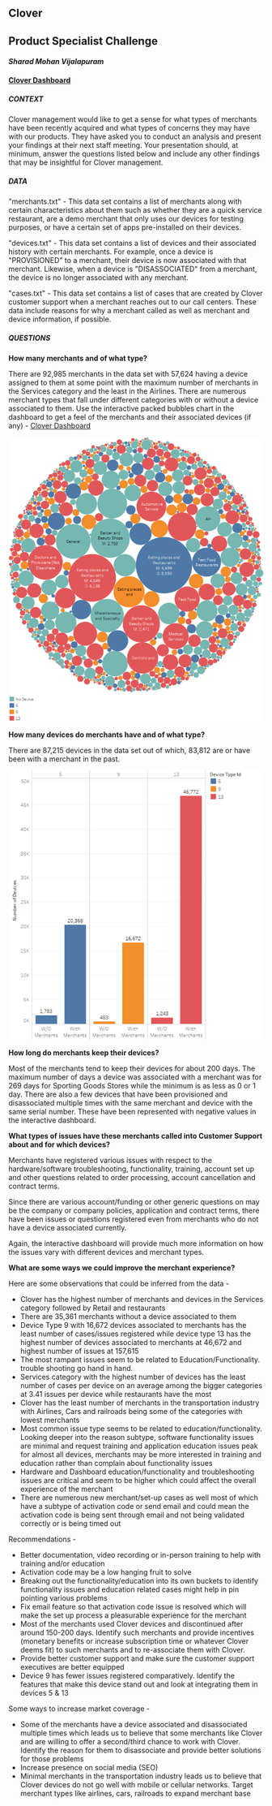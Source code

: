 ## Clover

## Product Specialist Challenge
#### _Sharad Mohan Vijalapuram_
#### [Clover Dashboard](https://sharad-vm.github.io/clover.md.html)

##### CONTEXT
Clover management would like to get a sense for what types of merchants have been recently
acquired and what types of concerns they may have with our products. They have asked you to 
conduct an analysis and present your findings at their next staff meeting. Your presentation 
should, at minimum, answer the questions listed below and include any other findings that 
may be insightful for Clover management.

##### DATA
"merchants.txt" - This data set contains a list of merchants along with certain characteristics
about them such as whether they are a quick service restaurant, are a demo merchant that only 
uses our devices for testing purposes, or have a certain set of apps pre-installed on their devices. 

"devices.txt" - This data set contains a list of devices and their associated history with certain merchants. 
For example, once a device is "PROVISIONED" to a merchant, their device is now associated with that merchant. 
Likewise, when a device is "DISASSOCIATED" from a merchant, the device is no longer associated with any merchant. 

"cases.txt" - This data set contains a list of cases that are created by Clover customer support when a merchant 
reaches out to our call centers. These data include reasons for why a merchant called as well as merchant and 
device information, if possible.

##### QUESTIONS
__How many merchants and of what type?__

There are 92,985 merchants in the data set with 57,624 having a device assigned to them at some point with 
the maximum number of merchants in the Services category and the least in the Airlines.
There are numerous merchant types that fall under different categories with or without a device associated to them. 
Use the interactive packed bubbles chart in the dashboard to get a feel of the merchants and their 
associated devices (if any) - [Clover Dashboard](https://sharad-vm.github.io/clover.md.html)

![Bubble Chart](/clover/bubblechart.png)

__How many devices do merchants have and of what type?__ 

There are 87,215 devices in the data set out of which, 83,812 are or have been with a merchant in the past.

![Devices Bar Chart](/clover/devices.png)

__How long do merchants keep their devices?__ 

Most of the merchants tend to keep their devices for about 200 days. The maximum number of days a device was 
associated with a merchant was for 269 days for Sporting Goods Stores while the minimum is as less as 0 or 1 day. 
There are also a few devices that have been provisioned and disassociated multiple times with the same merchant 
and device with the same serial number. These have been represented with negative values in the interactive dashboard.

__What types of issues have these merchants called into Customer Support about and for which devices?__

Merchants have registered various issues with respect to the hardware/software troubleshooting, 
functionality, training, account set up and other questions related to order processing, account 
cancellation and contract terms. 

Since there are various account/funding or other generic questions on may be the company or 
company policies, application and contract terms, there have been issues or questions registered 
even from merchants who do not have a device associated currently. 

Again, the interactive dashboard will provide much more information on how the issues vary with 
different devices and merchant types.

__What are some ways we could improve the merchant experience?__

Here are some observations that could be inferred from the data -

* Clover has the highest number of merchants and devices in the Services category followed by Retail and restaurants
* There are 35,361 merchants without a device associated to them
* Device Type 9 with 16,672 devices associated to merchants has the least number of cases/issues registered while device type 13 has the highest number of devices associated to merchants at 46,672 and highest number of issues at 157,615
* The most rampant issues seem to be related to Education/Functionality. trouble shooting go hand in hand.
* Services category with the highest number of devices has the least number of cases per device on an average among the bigger categories at 3.41 issues per device while restaurants have the most
* Clover has the least number of merchants in the transportation industry with Airlines, Cars and railroads being some of the categories with lowest merchants
* Most common issue type seems to be related to education/functionality. Looking deeper into the reason subtype, software functionality issues are minimal and request training and application education issues peak for almost all devices, merchants may be more interested in training and education rather than complain about functionality issues
* Hardware and Dashboard education/functionality and troubleshooting issues are critical and seem to be higher which could affect the overall experience of the merchant
* There are numerous new merchant/set-up cases as well most of which have a subtype of activation code or send email and could mean the activation code is being sent through email and not being validated correctly or is being timed out

Recommendations -
* Better documentation, video recording or in-person training to help with training and/or education
* Activation code may be a low hanging fruit to solve
* Breaking out the functionality/education into its own buckets to identify functionality issues and education related cases might help in pin pointing various problems
* Fix email feature so that activation code issue is resolved which will make the set up process a pleasurable experience for the merchant
* Most of the merchants used Clover devices and discontinued after around 150-200 days. Identify such merchants and provide incentives (monetary benefits or increase subscription time or whatever Clover deems fit) to such merchants and to re-associate them with Clover.
* Provide better customer support and make sure the customer support executives are better equipped
* Device 9 has fewer issues registered comparatively. Identify the features that make this device stand out and look at integrating them in devices 5 & 13

Some ways to increase market coverage -
* Some of the merchants have a device associated and disassociated multiple times which leads us to believe that some merchants like Clover and are willing to offer a second/third chance to work with Clover. Identify the reason for them to disassociate and provide better solutions for those problems
* Increase presence on social media (SEO)
* Minimal merchants in the transportation industry leads us to believe that Clover devices do not go well with mobile or cellular networks. Target merchant types like airlines, cars, railroads to expand merchant base
